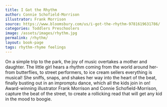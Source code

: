 ```yaml
---
title: I Got the Rhythm
author: Connie Schofield-Morrison
illustrator: Frank Morrison
source: https://www.bloomsbury.com/us/i-got-the-rhythm-9781619631786/
categories: Toddlers Preschoolers
image: /assets/images/rhythm.jpg
permalink: /rhythm/
layout: book-page
tags: rhythm-rhyme feelings
---
```

On a simple trip to the park, the joy of music overtakes a mother and daughter. The little girl hears a rhythm coming from the world around her- from butterflies, to street performers, to ice cream sellers everything is musical! She sniffs, snaps, and shakes her way into the heart of the beat, finally busting out in an impromptu dance, which all the kids join in on! Award-winning illustrator Frank Morrison and Connie Schofield-Morrison, capture the beat of the street, to create a rollicking read that will get any kid in the mood to boogie.
